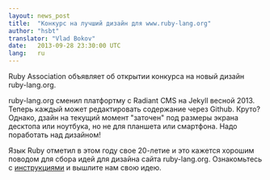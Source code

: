 ```yaml
---
layout: news_post
title:  "Конкурс на лучший дизайн для www.ruby-lang.org"
author: "hsbt"
translator: "Vlad Bokov"
date:   2013-09-28 23:30:00 UTC
lang:   ru
---
```


Ruby Association объявляет об открытии конкурса на новый дизайн
ruby-lang.org.

ruby-lang.org сменил платфортму с Radiant CMS на Jekyll весной 2013. Теперь
каждый может редактировать содержание через Github. Круто?
Однако, дзайн на текущий момент "заточен" под размеры экрана десктопа или ноутбука,
но не для планшета или смартфона. Надо поработать над дизайном!

Язык Ruby отметил в этом году свое 20-летие и это кажется хорошим поводом для
сбора идей для дизайна сайта ruby-lang.org.
Ознакомьтесь с [инструкциями][1] и вышлите нам свою идею.

[1]: http://www.ruby.or.jp/en/news/20130924.html
